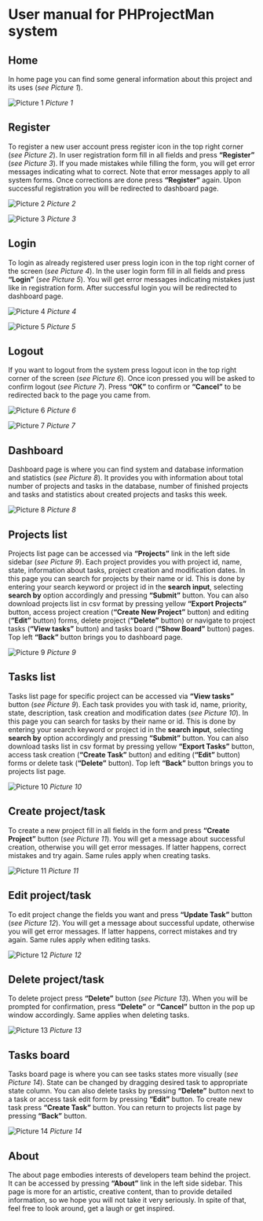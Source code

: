 ﻿# User manual for PHProjectMan system

## Home

In home page you can find some general information about this project and its uses (*see Picture 1*).

![Picture 1](../../resources/img/user_manual_photos/Welcome.jpg)
*Picture 1*


## Register

To register a new user account press register icon in the top right corner (*see Picture 2*). In user registration form fill in all fields and press **“Register”** (*see Picture 3*). If you made mistakes while filling the form, you will get error messages indicating what to correct. Note that error messages apply to all system forms. Once corrections are done press **“Register”** again. Upon successful registration you will be redirected to dashboard page. 

![Picture 2](../../resources/img/user_manual_photos/Welcome-2.jpg)
*Picture 2*

![Picture 3](../../resources/img/user_manual_photos/Register.jpg)
*Picture 3*


## Login

To login as already registered user press login icon in the top right corner of the screen (*see Picture 4*). In the user login form fill in all fields and press **“Login”** (*see Picture 5*). You will get error messages indicating mistakes just like in registration form. After successful login you will be redirected to dashboard page.

![Picture 4](../../resources/img/user_manual_photos/Welcome-3.jpg)
*Picture 4*

![Picture 5](../../resources/img/user_manual_photos/Login.jpg)
*Picture 5*


## Logout

If you want to logout from the system press logout icon in the top right corner of the screen (*see Picture 6*). Once icon pressed you will be asked to confirm logout (*see Picture 7*). Press **“OK”** to confirm or **“Cancel”** to be redirected back to the page you came from.

![Picture 6](../../resources/img/user_manual_photos/Logout-1.jpg)
*Picture 6*

![Picture 7](../../resources/img/user_manual_photos/Logout-2.jpg)
*Picture 7*


## Dashboard

Dashboard page is where you can find system and database information and statistics (*see Picture 8*). It provides you with information about total number of projects and tasks in the database, number of finished projects and tasks and statistics about created projects and tasks this week.

![Picture 8](../../resources/img/user_manual_photos/Dashboard.jpg)
*Picture 8*


## Projects list

Projects list page can be accessed via **“Projects”** link in the left side sidebar (*see Picture 9*). Each project provides you with project id, name, state, information about tasks, project creation and modification dates. In this page you can search for projects by their name or id. This is done by entering your search keyword or project id in the **search input**, selecting **search by** option accordingly and pressing **“Submit”** button. You can also download projects list in csv format by pressing yellow **“Export Projects”** button, access project creation (**“Create New Project”** button) and editing (**“Edit”** button) forms, delete project (**“Delete”** button) or navigate to project tasks (**“View tasks”** button) and tasks board (**“Show Board”** button) pages. Top left **“Back”** button brings you to dashboard page.

![Picture 9](../../resources/img/user_manual_photos/Projects_list.jpg)
*Picture 9*


## Tasks list

Tasks list page for specific project can be accessed via **“View tasks”** button (*see Picture 9*). Each task provides you with task id, name, priority, state, description, task creation and modification dates (*see Picture 10*). In this page you can search for tasks by their name or id. This is done by entering your search keyword or project id in the **search input**, selecting **search by** option accordingly and pressing **“Submit”** button. You can also download tasks list in csv format by pressing yellow **“Export Tasks”** button, access task creation (**“Create Task”** button) and editing (**“Edit”** button) forms or delete task (**“Delete”** button). Top left **“Back”** button brings you to projects list page.

![Picture 10](../../resources/img/user_manual_photos/Tasks.jpg)
*Picture 10*


## Create project/task

To create a new project fill in all fields in the form and press **“Create Project”** button (*see Picture 11*). You will get a message about successful creation, otherwise you will get error messages. If latter happens, correct mistakes and try again. Same rules apply when creating tasks.

![Picture 11](../../resources/img/user_manual_photos/Create_project.jpg)
*Picture 11*


## Edit project/task

To edit project change the fields you want and press **“Update Task”** button (*see Picture 12*). You will get a message about successful update, otherwise you will get error messages. If latter happens, correct mistakes and try again. Same rules apply when editing tasks.

![Picture 12](../../resources/img/user_manual_photos/Edit_project.jpg)
*Picture 12*


## Delete project/task

To delete project press **“Delete”** button (*see Picture 13*). When you will be prompted for confirmation, press **“Delete”** or **“Cancel”** button in the pop up window accordingly. Same applies when deleting tasks.

![Picture 13](../../resources/img/user_manual_photos/Delete_project.jpg)
*Picture 13*


## Tasks board

Tasks board page is where you can see tasks states more visually (*see Picture 14*).  State can be changed by dragging desired task to appropriate state column. You can also delete tasks by pressing **“Delete”** button next to a task or access task edit form by pressing **“Edit”** button. To create new task press **“Create Task”** button. You can return to projects list page by pressing **“Back”** button.

![Picture 14](../../resources/img/user_manual_photos/Board.jpg)
*Picture 14*


## About

The about page embodies interests of developers team behind the project. It can be accessed by pressing **“About”** link in the left side sidebar. This page is more for an artistic, creative content, than to provide detailed information, so we hope you will not take it very seriously. In spite of that, feel free to look around, get a laugh or get inspired.